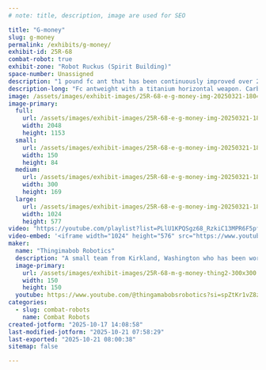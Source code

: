 ```yaml
---
# note: title, description, image are used for SEO

title: "G-money"
slug: g-money
permalink: /exhibits/g-money/
exhibit-id: 25R-68
combat-robot: true
exhibit-zone: "Robot Ruckus (Spirit Building)"
space-number: Unassigned
description: "1 pound fc ant that has been continuously improved over 2 years."
description-long: "Fc antweight with a titanium horizontal weapon. Carbon fiber sandwiched balsa for plates. Tpu armor."
image: /assets/images/exhibit-images/25R-68-e-g-money-img-20250321-180411-300x169.jpg
image-primary: 
  full:
    url: /assets/images/exhibit-images/25R-68-e-g-money-img-20250321-180411-full.jpg
    width: 2048
    height: 1153
  small:
    url: /assets/images/exhibit-images/25R-68-e-g-money-img-20250321-180411-150x84.jpg
    width: 150
    height: 84
  medium:
    url: /assets/images/exhibit-images/25R-68-e-g-money-img-20250321-180411-300x169.jpg
    width: 300
    height: 169
  large:
    url: /assets/images/exhibit-images/25R-68-e-g-money-img-20250321-180411-1024x577.jpg
    width: 1024
    height: 577
video: "https://youtube.com/playlist?list=PLlU1KPQSgz68_RzkiC13MPR6F5pfCI9tn&si=QUWwi6xErCbXbo9F"
video-embed: '<iframe width="1024" height="576" src="https://www.youtube.com/embed/videoseries?list=PLlU1KPQSgz68_RzkiC13MPR6F5pfCI9tn" frameborder="0" allow="accelerometer; autoplay; clipboard-write; encrypted-media; gyroscope; picture-in-picture; web-share" referrerpolicy="strict-origin-when-cross-origin" allowfullscreen></iframe>'
maker: 
  name: "Thingimabob Robotics"
  description: "A small team from Kirkland, Washington who has been working with antweights for about 2 years."
  image-primary:
    url: /assets/images/exhibit-images/25R-68-m-g-money-thing2-300x300.png
    width: 150
    height: 150
  youtube: https://www.youtube.com/@thingamabobsrobotics?si=spZtKr1vZ8zFJqGg
categories: 
  - slug: combat-robots
    name: Combat Robots
created-jotform: "2025-10-17 14:08:58"
last-modified-jotform: "2025-10-21 07:58:29"
last-exported: "2025-10-21 08:00:38"
sitemap: false

---
```

